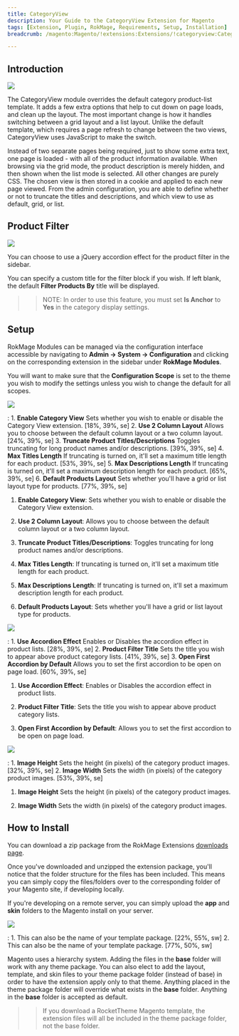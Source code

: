 ```yaml
---
title: CategoryView
description: Your Guide to the CategoryView Extension for Magento
tags: [Extension, Plugin, RokMage, Requirements, Setup, Installation]
breadcrumb: /magento:Magento/!extensions:Extensions/!categoryview:CategoryView

---
```


Introduction
-----

![][demo]

The CategoryView module overrides the default category product-list template. It adds a few extra options that help to cut down on page loads, and clean up the layout. The most important change is how it handles switching between a grid layout and a list layout. Unlike the default template, which requires a page refresh to change between the two views, CategoryView uses JavaScript to make the switch.

Instead of two separate pages being required, just to show some extra text, one page is loaded - with all of the product information available. When browsing via the grid mode, the product description is merely hidden, and then shown when the list mode is selected. All other changes are purely CSS. The chosen view is then stored in a cookie and applied to each new page viewed. From the admin configuration, you are able to define whether or not to truncate the titles and descriptions, and which view to use as default, grid, or list.

Product Filter
-----

![][extension4]

You can choose to use a jQuery accordion effect for the product filter in the sidebar.

You can specify a custom title for the filter block if you wish. If left blank, the default **Filter Products By** title will be displayed.

>> NOTE: In order to use this feature, you must set **Is Anchor** to **Yes** in the category display settings.

Setup
-----

RokMage Modules can be managed via the configuration interface accessible by navigating to **Admin -> System -> Configuration** and clicking on the corresponding extension in the sidebar under **RokMage Modules**. 

You will want to make sure that the **Configuration Scope** is set to the theme you wish to modify the settings unless you wish to change the default for all scopes.

![][extension1]

:	1. **Enable Category View** Sets whether you wish to enable or disable the Category View extension. [18%, 39%, se]
	2. **Use 2 Column Layout** Allows you to choose between the default column layout or a two column layout. [24%, 39%, se]
	3. **Truncate Product Titles/Descriptions** Toggles truncating for long product names and/or descriptions. [39%, 39%, se]
	4. **Max Titles Length** If truncating is turned on, it'll set a maximum title length for each product. [53%, 39%, se]
	5. **Max Descriptions Length** If truncating is turned on, it'll set a maximum description length for each product. [65%, 39%, se]
	6. **Default Products Layout** Sets whether you'll have a grid or list layout type for products. [77%, 39%, se]

1. **Enable Category View**: Sets whether you wish to enable or disable the Category View extension.

2. **Use 2 Column Layout**: Allows you to choose between the default column layout or a two column layout.

3. **Truncate Product Titles/Descriptions**: Toggles truncating for long product names and/or descriptions.

4. **Max Titles Length**: If truncating is turned on, it'll set a maximum title length for each product.

5. **Max Descriptions Length**: If truncating is turned on, it'll set a maximum description length for each product.

6. **Default Products Layout**: Sets whether you'll have a grid or list layout type for products.

![][extension2]

:	1. **Use Accordion Effect** Enables or Disables the accordion effect in product lists. [28%, 39%, se]
	2. **Product Filter Title** Sets the title you wish to appear above product category lists. [41%, 39%, se]
	3. **Open First Accordion by Default** Allows you to set the first accordion to be open on page load. [60%, 39%, se]

1. **Use Accordion Effect**: Enables or Disables the accordion effect in product lists. 

2. **Product Filter Title**: Sets the title you wish to appear above product category lists.

3. **Open First Accordion by Default**: Allows you to set the first accordion to be open on page load.

![][extension3]

:	1. **Image Height** Sets the height (in pixels) of the category product images. [32%, 39%, se]
	2. **Image Width** Sets the width (in pixels) of the category product images. [53%, 39%, se]

1. **Image Height** Sets the height (in pixels) of the category product images.

2. **Image Width** Sets the width (in pixels) of the category product images.

How to Install
-----

You can download a zip package from the RokMage Extensions [downloads page][download].

Once you've downloaded and unzipped the extension package, you'll notice that the folder structure for the files has been included. This means you can simply copy the files/folders over to the corresponding folder of your Magento site, if developing locally. 

If you're developing on a remote server, you can simply upload the **app** and **skin** folders to the Magento install on your server.

![][installation]

:	1. This can also be the name of your template package. [22%, 55%, sw]
	2. This can also be the name of your template package. [77%, 50%, sw]

Magento uses a hierarchy system. Adding the files in the **base** folder will work with any theme package. You can also elect to add the layout, template, and skin files to your theme package folder (instead of base) in order to have the extension apply only to that theme. Anything placed in the theme package folder will override what exists in the **base** folder. Anything in the **base** folder is accepted as default.

>> If you download a RocketTheme Magento template, the extension files will all be included in the theme package folder, not the base folder.

[installation]: assets/installation.jpg
[download]: http://www.rockettheme.com/magento-downloads/1807-extension
[extension1]: assets/extension_1.jpeg
[extension2]: assets/extension_2.jpeg
[extension3]: assets/extension_3.jpeg
[extension4]: assets/extension_4.jpeg
[demo]: assets/demo_categoryview.jpg